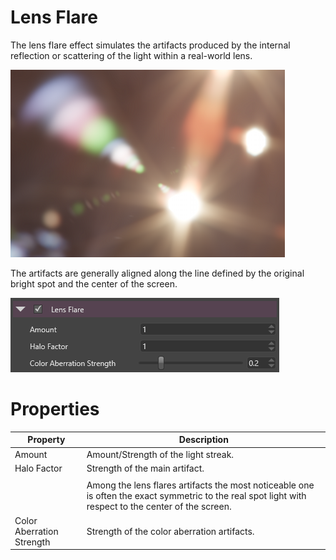 # Lens Flare

The lens flare effect simulates the artifacts produced by the internal reflection or scattering of the light within a real-world lens.

![media/lens-flare-1.png](media/lens-flare-1.png) 

The artifacts are generally aligned along the line defined by the original bright spot and the center of the screen.

![media/lens-flare-2.png](media/lens-flare-2.png) 

# Properties

| Property                  | Description                                                                                                                                           |
| ------------------------- | ----------------------------------------------------------------------------------------------------------------------------------------------------- |
| Amount                    | Amount/Strength of the light streak.                                                                                                                  |
| Halo Factor               | Strength of the main artifact.                                                                                                                        |
|                           |                                                                                                                                                       |
|                           | Among the lens flares artifacts the most noticeable one is often the exact symmetric to the real spot light with respect to the center of the screen. |
| Color Aberration Strength | Strength of the color aberration artifacts.                                                                                                           |


 

 

